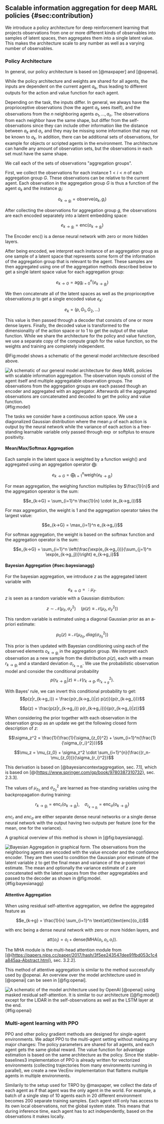 ## Scalable information aggregation for deep MARL policies {#sec:contribution}

We introduce a policy architecture for deep reinforcement learning that projects
observations from one or more different kinds of observables into samples of
latent spaces, then aggregates them into a single latent value. This makes the
architecture scale to any number as well as a varying number of observables.

### Policy Architecture

In general, our policy architecture is based on [@maxpaper] and [@openai].

While the policy architecture and weights are shared for all agents, the inputs
are dependent on the current agent $a_k$, thus leading to different outputs for
the action and value function for each agent.

Depending on the task, the inputs differ. In general, we always have the
proprioceptive observations (how the agent $a_k$ sees itself), and the
observations from the $n$ neighboring agents $a_1,…,a_n$. The observations from
each neighbor have the same shape, but differ from the self-observations since
they can include other information like the distance between $a_k$ and $a_i$,
and they may be missing some information that may not be known to $a_k$. In
addition, there can be additional sets of observations, for example for objects
or scripted agents in the environment. The architecture can handle any amount of
observation sets, but the observations in each set must have the same shape.

We call each of the sets of observations "aggregation groups".

First, we collect the observations for each instance $1<i<n$ of each aggregation
group $G$. These observations can be relative to the current agent. Each
observation in the aggregation group $G$ is thus a function of the agent $a_k$
and the instance $g_i$:

$$o_{k→g_i} = \text{observe}(a_k, g_i)$$

After collecting the observations for aggregation group $g$, the observations
are each encoded separately into a latent embedding space:

$$e_{k→g_i} = \text{enc}(o_{k→g_i})$$

The Encoder $\text{enc()}$ is a dense neural network with zero or more hidden
layers.

After being encoded, we interpret each instance of an aggregation group as one
sample of a latent space that represents some form of the information of the
aggregation group that is relevant to the agent. These samples are then
aggregated using one of the aggregation methods described below to get a single
latent space value for each aggregation group:

$$e_{k→G} = \text{agg}_{i=0}^n(e_{k→g_i})$$

We then concatenate all of the latent spaces as well as the proprioceptive
observations $p$ to get a single encoded value $e_k$:

$$e_k = (p, G_1, G_2, ...)$$

This value is then passed through a decoder that consists of one or more dense
layers. Finally, the decoded value is transformed to the dimensionality of the
action space or to $1$ to get the output of the value function. While we share
the architecture for the policy and value function, we use a separate copy of
the compute graph for the value function, so the weights and training are
completely independent.

@Fig:model shows a schematic of the general model architecture described above.

![A schematic of our general model architecture for deep MARL policies with scalable information aggregation. The observation inputs consist of the agent itself and multiple aggregatable observation groups. The observations from the aggregation groups are each passed though an encoder and aggregated with an aggregator. Afterwards all the aggregated observations are concatenated and decoded to get the policy and value function.](images/model.drawio.svg){#fig:model}

The tasks we consider have a continuous action space. We use a diagonalized
Gaussian distribution where the mean $μ$ of each action is output by the neural
network while the variance of each action is a free-standing learnable variable
only passed through $\exp$ or $\text{softplus}$ to ensure positivity.

#### Mean/Max/Softmax Aggregation

Each sample in the latent space is weighted by a function $\text{weigh}()$ and
aggregated using an aggregation operator $\bigoplus$:

$$e_{k→G} = \bigoplus_{i=1}^n \text{weigh}(e_{k→g_i})$$

For mean aggregation, the weighing function multiplies by $\frac{1}{n}$ and the
aggregation operator is the sum:

$$e_{k→G} = \sum_{i=1}^n \frac{1}{n} \cdot (e_{k→g_i})$$

For max aggregation, the weight is $1$ and the aggregation operator takes the
largest value:

$$e_{k→G} = \max_{i=1}^n e_{k→g_i}$$

For softmax aggregation, the weight is based on the softmax function and the
aggregation operator is the sum:

$$e_{k→G} = \sum_{i=1}^n \left(\frac{\exp(e_{k→g_i})}{\sum_{j=1}^n \exp(e_{k→g_j})}\right) e_{k→g_i}$$

#### Bayesian Aggregation {#sec:bayesianagg}

For the bayesian aggregation, we introduce $z$ as the aggregated latent variable
with $$e_{k→G}=:μ_z.$$ $z$ is seen as a random variable with a Gaussian
distribution:

$$z \sim \mathcal{N}(μ_z,σ_z^2)\quad (p(z) ≡ \mathcal{N}(μ_z,σ_z^2))$$

This random variable is estimated using a diagonal Gaussian  prior as an a-priori
estimate:

$$p_0(z)≡\mathcal{N}(μ_{z_0}, diag(σ_{z_0}^2))$$

This prior is then updated with Bayesian conditioning using each of the observed
elements $o_{k→g_i}$ in the aggregation group. We interpret each observation as
a new sample from the distribution $p(z)$, each with a mean $r_{k→g_i}$ and a
standard deviation $σ_{r_{k→g_i}}$. We use the probabilistic observation model
and consider the conditional probability
$$p(r_{k→g_i}|z) ≡ \mathcal{N}(r_{k→g}, σ_{r_{k→g}}^2).$$

With Bayes' rule, we can invert this conditional probability to get:
$$p(z|r_{k→g_i}) = \frac{p(r_{k→g_i}|z) p(z)}{p(r_{k→g_i})}$$

$$p(z) = \frac{p(z|r_{k→g_i}) p(r_{k→g_i})}{p(r_{k→g_i}|z)}$$

When considering the prior together with each observation in the observation
group as an update we get the following closed form description of $z$:

$$\sigma_z^2 = \frac{1}{\frac{1}{\sigma_{z_0}^2} + \sum_{i=1}^n{\frac{1}{\sigma_{r_i}^2}}}$$

$$\mu_z = \mu_{z_0} + \sigma_z^2 \cdot \sum_{i=1}^{n}{\frac{(r_n-\mu_{z_0})}{\sigma_{r_i}^2}}$$

This derivation is based on [@bayesiancontextaggregation, sec. 7.1], which is
based on [@{https://www.springer.com/gp/book/9780387310732}, sec. 2.3.3].

The values of $μ_{z_0}$ and $σ_{z_0}^2$ are learned as free-standing variables
using the backpropagation during training:

$$r_{k→g_i} = \text{enc}_r(o_{k→g_i}), \quad σ_{r_{k→g_i}} = \text{enc}_σ(o_{k→g_i})$$

$enc_r$ and $enc_σ$ are either separate dense neural networks or a single dense
neural network with the output having two outputs per feature (one for the mean,
one for the variance).

A graphical overview of this method is shown in [@fig:bayesianagg].

![Bayesian Aggregation in graphical form. The observations from the neighboring agents are encoded with the value encoder and the confidence encoder. They are then used to condition the Gaussian prior estimate of the latent variable $z$ to get the final mean and variance of the a-posteriori estimate. The mean and optionally the variance estimate of $z$ are concatenated with the latent spaces from the other aggregatables and passed to the decoder as shown in @fig:model.](images/bayesianagg.drawio.svg){#fig:bayesianagg}

#### Attentive Aggregation

When using residual self-attentive aggregation, we define the aggregated feature
as

$$e_{k→g} = \frac{1}{n} \sum_{i=1}^n \text{att}(\text{enc}(o_i))$$

with $\text{enc}$ being a dense neural network with zero or more hidden layers,
and

$$\text{att}(o_i) = o_i + \text{dense}(\text{MHA}(o_i, o_i, o_i)).$$

The $\text{MHA}$ module is the multi-head attention module from
[@{https://papers.nips.cc/paper/2017/hash/3f5ee243547dee91fbd053c1c4a845aa-Abstract.html},
sec. 3.2.2].

This method of attentive aggregation is similar to the method successfully used
by @openai. An overview over the model architecture used in [@openai] can be
seen in [@fig:openai].

![A schematic of the model architecture used by OpenAI [@openai] using masked residual self-attention. It is similar to our architecture ([@fig:model]) except for the LIDAR in the self-observations as well as the LSTM layer at the end.](images/model-openai.drawio.svg){#fig:openai}

### Multi-agent learning with PPO

PPO and other policy gradient methods are designed for single-agent
environments. We adapt PPO to the multi-agent setting without making any major
changes: The policy parameters are shared for all agents, and each agent gets
the same global reward. The value function for advantage estimation is based on
the same architecture as the policy. Since the stable-baselines3 implementation
of PPO is already written for vectorized environments (collecting trajectories
from many environments running in parallel), we create a new VecEnv
implementation that flattens multiple agents in multiple environments.

Similarily to the setup used for TRPO by @maxpaper, we collect the data of each agent as if that agent was the
only agent in the world. For example, a batch of a single step of 10 agents each
in 20 different environment becomes 200 separate training samples. Each agent
still only has access to its own local observations, not the global system
state. This means that during inference time, each agent has to act
independently, based on the observations it makes locally.
